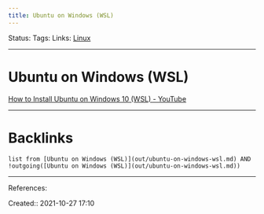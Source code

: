 ```yaml
---
title: Ubuntu on Windows (WSL)
---
```

Status: 
Tags: 
Links: [Linux](out/linux.md)
___
# Ubuntu on Windows (WSL)
[How to Install Ubuntu on Windows 10 (WSL) - YouTube](https://www.youtube.com/watch?v=X-DHaQLrBi8&t=575s&ab_channel=ProgrammingKnowledge2)
___
# Backlinks
```dataview
list from [Ubuntu on Windows (WSL)](out/ubuntu-on-windows-wsl.md) AND !outgoing([Ubuntu on Windows (WSL)](out/ubuntu-on-windows-wsl.md))
```
___
References:

Created:: 2021-10-27 17:10
